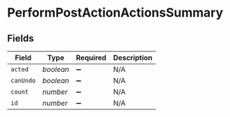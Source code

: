 # PerformPostActionActionsSummary


## Fields

| Field              | Type               | Required           | Description        |
| ------------------ | ------------------ | ------------------ | ------------------ |
| `acted`            | *boolean*          | :heavy_minus_sign: | N/A                |
| `canUndo`          | *boolean*          | :heavy_minus_sign: | N/A                |
| `count`            | *number*           | :heavy_minus_sign: | N/A                |
| `id`               | *number*           | :heavy_minus_sign: | N/A                |
